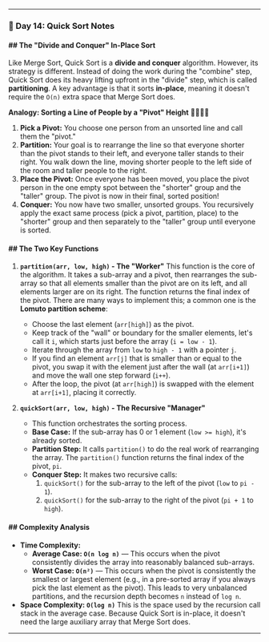 
-----

### 📝 Day 14: Quick Sort Notes

#### \#\# The "Divide and Conquer" In-Place Sort

Like Merge Sort, Quick Sort is a **divide and conquer** algorithm. However, its strategy is different. Instead of doing the work during the "combine" step, Quick Sort does its heavy lifting upfront in the "divide" step, which is called **partitioning**. A key advantage is that it sorts **in-place**, meaning it doesn't require the `O(n)` extra space that Merge Sort does.

**Analogy: Sorting a Line of People by a "Pivot" Height** 🚶‍♀️🚶‍♂️

1.  **Pick a Pivot:** You choose one person from an unsorted line and call them the "pivot."
2.  **Partition:** Your goal is to rearrange the line so that everyone shorter than the pivot stands to their left, and everyone taller stands to their right. You walk down the line, moving shorter people to the left side of the room and taller people to the right.
3.  **Place the Pivot:** Once everyone has been moved, you place the pivot person in the one empty spot between the "shorter" group and the "taller" group. The pivot is now in their final, sorted position\!
4.  **Conquer:** You now have two smaller, unsorted groups. You recursively apply the exact same process (pick a pivot, partition, place) to the "shorter" group and then separately to the "taller" group until everyone is sorted.

#### \#\# The Two Key Functions

1.  **`partition(arr, low, high)` - The "Worker"**
    This function is the core of the algorithm. It takes a sub-array and a pivot, then rearranges the sub-array so that all elements smaller than the pivot are on its left, and all elements larger are on its right. The function returns the final index of the pivot. There are many ways to implement this; a common one is the **Lomuto partition scheme**:

      * Choose the last element (`arr[high]`) as the pivot.
      * Keep track of the "wall" or boundary for the smaller elements, let's call it `i`, which starts just before the array (`i = low - 1`).
      * Iterate through the array from `low` to `high - 1` with a pointer `j`.
      * If you find an element `arr[j]` that is smaller than or equal to the pivot, you swap it with the element just after the wall (at `arr[i+1]`) and move the wall one step forward (`i++`).
      * After the loop, the pivot (at `arr[high]`) is swapped with the element at `arr[i+1]`, placing it correctly.

2.  **`quickSort(arr, low, high)` - The Recursive "Manager"**

      * This function orchestrates the sorting process.
      * **Base Case:** If the sub-array has 0 or 1 element (`low >= high`), it's already sorted.
      * **Partition Step:** It calls `partition()` to do the real work of rearranging the array. The `partition()` function returns the final index of the pivot, `pi`.
      * **Conquer Step:** It makes two recursive calls:
        1.  `quickSort()` for the sub-array to the left of the pivot (`low` to `pi - 1`).
        2.  `quickSort()` for the sub-array to the right of the pivot (`pi + 1` to `high`).

#### \#\# Complexity Analysis

  * **Time Complexity:**
      * **Average Case: `O(n log n)`** — This occurs when the pivot consistently divides the array into reasonably balanced sub-arrays.
      * **Worst Case: `O(n²)`** — This occurs when the pivot is consistently the smallest or largest element (e.g., in a pre-sorted array if you always pick the last element as the pivot). This leads to very unbalanced partitions, and the recursion depth becomes `n` instead of `log n`.
  * **Space Complexity: `O(log n)`**
    This is the space used by the recursion call stack in the average case. Because Quick Sort is in-place, it doesn't need the large auxiliary array that Merge Sort does.

-----
